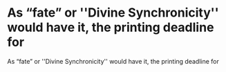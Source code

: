 # As “fate” or ''Divine Synchronicity'' would have it, the printing deadline for

As “fate” or ''Divine Synchronicity'' would have it, the printing deadline for